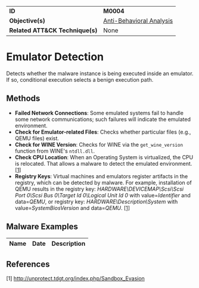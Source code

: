 |||
|---------|------------------------|
|**ID**|**M0004**|
|**Objective(s)**|[Anti-Behavioral Analysis](https://github.com/MBCProject/mbc-markdown/tree/master/anti-behavioral-analysis)|
|**Related ATT&CK Technique(s)**|None|


Emulator Detection
==================
Detects whether the malware instance is being executed inside an emulator. If so, conditional execution selects a benign execution path.

Methods
-------
* **Failed Network Connections**: Some emulated systems fail to handle some network communications; such failures will indicate the emulated environment.
* **Check for Emulator-related Files**: Checks whether particular files (e.g., QEMU files) exist.
* **Check for WINE Version**: Checks for WINE via the `get_wine_version` function from WINE's `ntdll.dll`.
* **Check CPU Location**: When an Operating System is virtualized, the CPU is relocated. That allows a malware to detect the emulated environment. [[1]](#1)
* **Registry Keys**: Virtual machines and emulators register artifacts in the registry, which can be detected by malware. For example, installation of QEMU results in the registry key: *HARDWARE\DEVICEMAP\Scsi\Scsi Port 0\Scsi Bus 0\Target Id 0\Logical Unit Id 0* with value=*Identifier* and data=*QEMU*, or registry key: *HARDWARE\Description\System* with value=*SystemBiosVersion* and data=*QEMU*. [[1]](#1)

Malware Examples
----------------
|Name|Date|Description|
|-----------------------------|--------|-----------------------------|


References
----------
<a name="1">[1]</a> http://unprotect.tdgt.org/index.php/Sandbox_Evasion
 
 
